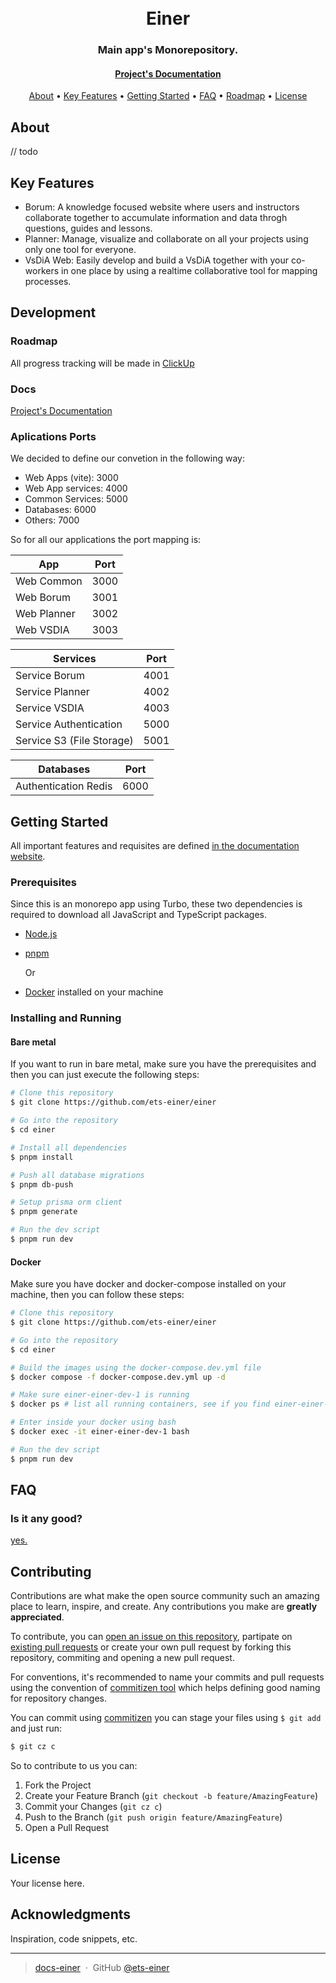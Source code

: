 <h1 align="center">
  <!-- <br> -->
  <!-- [Project's Logo] -->
  <br>
  Einer
  <br>
</h1>

<h3 align="center">Main app's Monorepository.</h3>

<h4 align="center">
  <a href="https://docs-einer.vercel.app/pt/bem-vindo">Project's Documentation</a>
</h4>

<!-- <p align="center">
  [Project's badges]
  Add badges of CI/CD or something idk
</p> -->

<p align="center">
  <a href="#about">About</a> •
  <a href="#key-features">Key Features</a> •
  <a href="#getting-started">Getting Started</a> •
  <a href="#faq">FAQ</a> •
  <a href="#roadmap">Roadmap</a> •
  <a href="#license">License</a>
</p>

<!-- ![screenshot](screenshots/1.jpg) any screenshot of each plataform is welcome here -->

## About

// todo

## Key Features

- Borum: A knowledge focused website where users and instructors collaborate together to accumulate information and data throgh questions, guides and lessons.
- Planner: Manage, visualize and collaborate on all your projects using only one tool for everyone.
- VsDiA Web: Easily develop and build a VsDiA together with your co-workers in one place by using a realtime collaborative tool for mapping processes.

## Development

### Roadmap

All progress tracking will be made in [ClickUp](https://clickup.com/)

### Docs

<a href="https://docs-einer.vercel.app/pt/bem-vindo">Project's Documentation</a>

### Aplications Ports

We decided to define our convetion in the following way:

- Web Apps (vite): 3000
- Web App services: 4000
- Common Services: 5000
- Databases: 6000
- Others: 7000

So for all our applications the port mapping is:

| App         | Port |
| ----------- | ---- |
| Web Common  | 3000 |
| Web Borum   | 3001 |
| Web Planner | 3002 |
| Web VSDIA   | 3003 |

| Services                  | Port |
| ------------------------- | ---- |
| Service Borum             | 4001 |
| Service Planner           | 4002 |
| Service VSDIA             | 4003 |
| Service Authentication    | 5000 |
| Service S3 (File Storage) | 5001 |

| Databases            | Port |
| -------------------- | ---- |
| Authentication Redis | 6000 |

## Getting Started

All important features and requisites are defined [in the documentation website](https://docs-einer.vercel.app/pt/bem-vindo).

### Prerequisites

Since this is an monorepo app using Turbo, these two dependencies is required to download all JavaScript and TypeScript packages.

- [Node.js](https://nodejs.org/en/)
- [pnpm](https://pnpm.io/)

  Or

- [Docker](https://www.docker.com/) installed on your machine

### Installing and Running

#### Bare metal

If you want to run in bare metal, make sure you have the prerequisites and then you can just execute the following steps:

```bash
# Clone this repository
$ git clone https://github.com/ets-einer/einer

# Go into the repository
$ cd einer

# Install all dependencies
$ pnpm install

# Push all database migrations
$ pnpm db-push

# Setup prisma orm client
$ pnpm generate

# Run the dev script
$ pnpm run dev
```

#### Docker

Make sure you have docker and docker-compose installed on your machine, then you can follow these steps:

```sh
# Clone this repository
$ git clone https://github.com/ets-einer/einer

# Go into the repository
$ cd einer

# Build the images using the docker-compose.dev.yml file
$ docker compose -f docker-compose.dev.yml up -d

# Make sure einer-einer-dev-1 is running
$ docker ps # list all running containers, see if you find einer-einer-dev-1

# Enter inside your docker using bash
$ docker exec -it einer-einer-dev-1 bash

# Run the dev script
$ pnpm run dev
```

## FAQ

### Is it any good?

[yes.](https://news.ycombinator.com/item?id=3067434)

## Contributing

Contributions are what make the open source community such an amazing place to learn, inspire, and create. Any contributions you make are **greatly appreciated**.

To contribute, you can [open an issue on this repository](https://github.com/ets-einer/einer/issues), partipate on [existing pull requests](https://github.com/ets-einer/einer/pulls) or create your own pull request by forking this repository, commiting and opening a new pull request.

For conventions, it's recommended to name your commits and pull requests using the convention of [commitizen tool](http://commitizen.github.io/cz-cli/) which helps defining good naming for repository changes.

You can commit using [commitizen](http://commitizen.github.io/cz-cli/) you can stage your files using `$ git add` and just run:

```sh
$ git cz c
```

So to contribute to us you can:

1. Fork the Project
2. Create your Feature Branch (`git checkout -b feature/AmazingFeature`)
3. Commit your Changes (`git cz c`)
4. Push to the Branch (`git push origin feature/AmazingFeature`)
5. Open a Pull Request

## License

Your license here.

## Acknowledgments

Inspiration, code snippets, etc.

---

> [docs-einer](https://docs-einer.vercel.app/) &nbsp;&middot;&nbsp;
> GitHub [@ets-einer](https://github.com/ets-einer)
